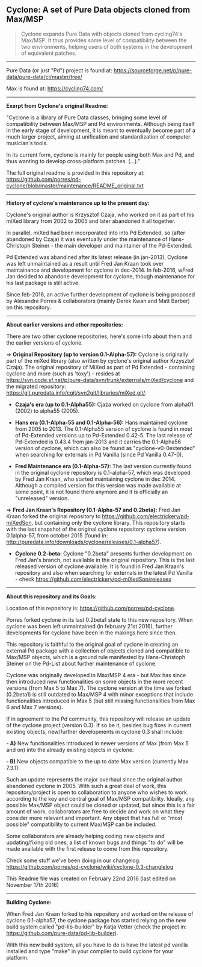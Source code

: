 Cyclone: A set of Pure Data objects cloned from Max/MSP 
-------

> Cyclone expands Pure Data with objects cloned from cycling74's Max/MSP. It thus provides some level of compatibility between the two environments, helping users of both systems in the development of equivalent patches. 

--------------------

Pure Data (or just "Pd") project is found at: https://sourceforge.net/p/pure-data/pure-data/ci/master/tree/

Max is found at: https://cycling74.com/

--------------------

<strong>Exerpt from Cyclone's original Readme:</strong>

"Cyclone is a library of Pure Data classes, bringing some level of compatibility between Max/MSP and Pd environments. Although being itself in the early stage of development, it is meant to eventually become part of a much larger project, aiming at unification and standardization of computer musician's tools. 

In its current form, cyclone is mainly for people using both Max and Pd, and thus wanting to develop cross-platform patches. (...)."

The full original readme is provided in this repository at: <https://github.com/porres/pd-cyclone/blob/master/maintenance/README_original.txt>

-------

<strong>History of cyclone's maintenance up to the present day:</strong>

Cyclone's original author is Krzysztof Czaja, who worked on it as part of his miXed library from 2002 to 2005 and later abandoned it all together. 

In parallel, miXed had been incorporated into into Pd Extended, so (after abandoned by Czaja) it was eventually under the maintenance of Hans-Christoph Steiner - the main developer and maintainer of the Pd-Extended. 

Pd Extended was abandined after its latest release (in jan-2013), Cyclone was left unmaintained as a result until Fred Jan Kraan took over maintainance and development for cyclone in dec-2014. In feb-2016, wFred Jan decided to abandone development for cyclone, though maintenance for his last package is still active. 

Since feb-2016, an active further development of cyclone is being proposed by Alexandre Porres & collaborators (mainly Derek Kwan and Matt Barber) on this repository.

-------

<strong>About earlier versions and other repositories:</strong>

There are two other cyclone repositories, here's some info about them and the earlier versions of cyclone.

=> <strong>Original Repository (up to version 0.1-Alpha-57):</strong>
Cyclone is originally part of the miXed library (also written by cyclone's original author Krzysztof Czaja). The original repository of MiXed as part of Pd Extended - containing cyclone and more (such as 'toxy') - resides at <https://svn.code.sf.net/p/pure-data/svn/trunk/externals/miXed/cyclone> and the migrated repository: <https://git.puredata.info/cgit/svn2git/libraries/miXed.git/>. 

- <strong>Czaja's era (up to 0.1-Alpha55):</strong> Cjaza worked on cyclone from alpha01 (2002) to alpha55 (2005). 

- <strong>Hans era (0.1-Alpha-55 and 0.1-Alpha-56):</strong> Hans maintained cyclone from 2005 to 2013. The 0.1-Alpha55 version of cyclone is found in most of Pd-Extended versions up to Pd-Extended 0.42-5. The last release of Pd-Extended is 0.43.4 from jan-2013 and it carries the 0.1-Alpha56 version of cyclone, which can also be found as "cyclone-v0-0extended" when searching for externals in Pd Vanilla (since Pd Vanilla 0.47-0).

- <strong>Fred Maintenance era (0.1-Alpha-57):</strong> The last version currently found in the original cyclone repository is 0.1-alpha-57, which was developed by Fred Jan Kraan, who started maintaining cyclone in dec 2014. Although a compiled version for this version was made available at some point, it is not found there anymore and it is officially an "unreleased" version.

=> <strong>Fred Jan Kraan's Repository (0.1-Alpha-57 and 0.2beta):</strong> Fred Jan Kraan forked the original repository to <https://github.com/electrickery/pd-miXedSon>, but containing only the cyclone library. This repository starts with the last snapshot of the original cyclone repository: cyclone version 0.1alpha-57, from october 2015 (found in: <http://puredata.info/downloads/cyclone/releases/0.1-alpha57>).

- <strong>Cyclone 0.2-beta:</strong> Cyclone "0.2beta" presents further development on Fred Jan's branch, not available in the original repository. This is the last released version of cyclone available. It is found in Fred Jan Kraan's repository and also when searching for externals in the latest Pd Vanilla - check https://github.com/electrickery/pd-miXedSon/releases

-------

<strong>About this repository and its Goals:</strong>

Location of this repository is: https://github.com/porres/pd-cyclone. 

Porres forked cyclone in its last 0.2beta1 state to this new repository. When cyclone was been left unmaintained (in february 21st 2016), further developments for cyclone have been in the makings here since then.

This repository is faithful to the original goal of cyclone in creating an external Pd package with a collection of objects cloned and compatible to Max/MSP objects, which is a ground rule manifested by Hans-Christoph Steiner on the Pd-List about further maintenance of cyclone.

Cyclone was originally developed in Max/MSP 4 era - but Max has since then introduced new functionalities on some objects in the more recent versions (from Max 5 to Max 7). The cyclone version at the time we forked (0.2beta1) is still outdated to Max/MSP 4 with minor exceptions that include functionalities introduced in Max 5 (but still missing functionalities from Max 6 and Max 7 versions). 

If in agreement to the Pd community, this repository will release an update of the cyclone project (version 0.3). If so be it, besides bug fixes in current existing objects, new/further developments in cyclone 0.3 shall include:

<strong>- A)</strong> New functionalities introduced in newer versions of Max (from Max 5 and on) into the already existing objects in cyclone.

<strong>- B)</strong> New objects compatible to the up to date Max version (currently Max 7.3.1). 

Such an update represents the major overhaul since the original author abandoned cyclone in 2005. With such a great deal of work, this repository/project is open to collaboration to anyone who wishes to work according to the key and central goal of Max/MSP compatibility. Ideally, any possible Max/MSP object could be cloned or updated, but since this is a fair amount of work, collaborators are free to decide and work on what they consider more relevant and important. Any object that has full or "most possible" compatibility to current Max/MSP can be included. 

Some collaborators are already helping coding new objects and updating/fixing old ones, a list of known bugs and things "to do" will be made available with the first release to come from this repository.

Check some stuff we've been doing in our changelog: https://github.com/porres/pd-cyclone/wiki/cyclone-0.3-changlelog

This Readme file was created on February 22nd 2016 
(last edited on November 17th 2016)

-------
<strong>Building Cyclone:</strong>

When Fred Jan Kraan forked to his repository and worked on the release of cyclone 0.1-alpha57, the cyclone package has started relying on the new build system called "pd-lib-builder" by Katja Vetter (check the project in: <https://github.com/pure-data/pd-lib-builder>). 

With this new build system, all you have to do is have the latest pd vanilla installed and type "make" in your compiler to build cyclone for your platform.
